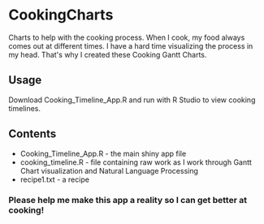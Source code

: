 # CookingCharts
Charts to help with the cooking process. When I cook, my food always comes out at different times. I have a hard time visualizing the process in my head. That's why I created these Cooking Gantt Charts.

## Usage
Download Cooking_Timeline_App.R and run with R Studio to view cooking timelines.

## Contents
* Cooking_Timeline_App.R - the main shiny app file
* cooking_timeline.R - file containing raw work as I work through Gantt Chart visualization and Natural Language Processing 
* recipe1.txt - a recipe 

### Please help me make this app a reality so I can get better at cooking!
